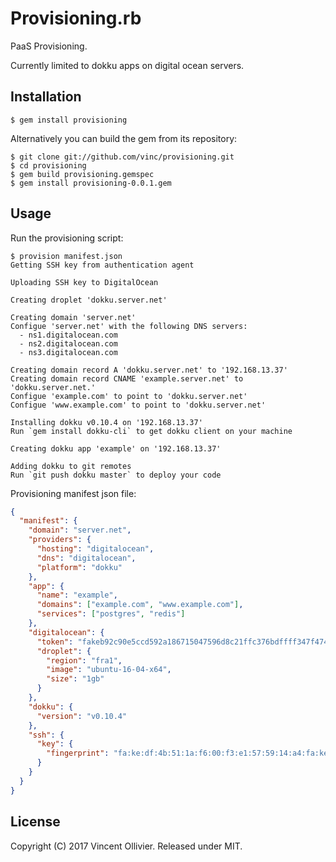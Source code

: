 Provisioning.rb
===============

PaaS Provisioning.

Currently limited to dokku apps on digital ocean servers.


Installation
------------

    $ gem install provisioning

Alternatively you can build the gem from its repository:

    $ git clone git://github.com/vinc/provisioning.git
    $ cd provisioning
    $ gem build provisioning.gemspec
    $ gem install provisioning-0.0.1.gem

Usage
-----

Run the provisioning script:

    $ provision manifest.json
    Getting SSH key from authentication agent

    Uploading SSH key to DigitalOcean

    Creating droplet 'dokku.server.net'

    Creating domain 'server.net'
    Configue 'server.net' with the following DNS servers:
      - ns1.digitalocean.com
      - ns2.digitalocean.com
      - ns3.digitalocean.com

    Creating domain record A 'dokku.server.net' to '192.168.13.37'
    Creating domain record CNAME 'example.server.net' to 'dokku.server.net.'
    Configue 'example.com' to point to 'dokku.server.net'
    Configue 'www.example.com' to point to 'dokku.server.net'

    Installing dokku v0.10.4 on '192.168.13.37'
    Run `gem install dokku-cli` to get dokku client on your machine

    Creating dokku app 'example' on '192.168.13.37'

    Adding dokku to git remotes
    Run `git push dokku master` to deploy your code

Provisioning manifest json file:

```json
{
  "manifest": {
    "domain": "server.net",
    "providers": {
      "hosting": "digitalocean",
      "dns": "digitalocean",
      "platform": "dokku"
    },
    "app": {
      "name": "example",
      "domains": ["example.com", "www.example.com"],
      "services": ["postgres", "redis"]
    },
    "digitalocean": {
      "token": "fakeb92c90e5ccd592a186715047596d8c21ffc376bdffff347f47459e70fake",
      "droplet": {
        "region": "fra1",
        "image": "ubuntu-16-04-x64",
        "size": "1gb"
      }
    },
    "dokku": {
      "version": "v0.10.4"
    },
    "ssh": {
      "key": {
        "fingerprint": "fa:ke:df:4b:51:1a:f6:00:f3:e1:57:59:14:a4:fa:ke"
      }
    }
  }
}
```


License
-------

Copyright (C) 2017 Vincent Ollivier. Released under MIT.

